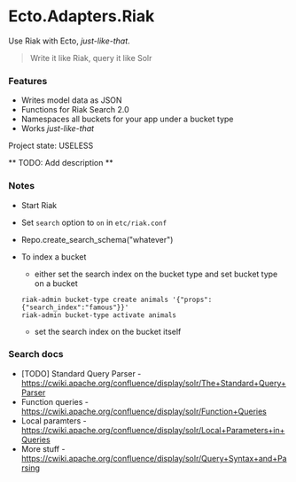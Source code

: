 # Ecto.Adapters.Riak

Use Riak with Ecto, *just-like-that*.

> Write it like Riak, query it like Solr

### Features

* Writes model data as JSON
* Functions for Riak Search 2.0
* Namespaces all buckets for your app under a bucket type
* Works *just-like-that*

Project state: USELESS

** TODO: Add description **


### Notes

* Start Riak
* Set `search` option to `on` in `etc/riak.conf`
* Repo.create_search_schema("whatever")
* To index a bucket

  * either set the search index on the bucket type and set bucket type on a bucket

  ```
  riak-admin bucket-type create animals '{"props":{"search_index":"famous"}}'
  riak-admin bucket-type activate animals
  ```

  * set the search index on the bucket itself

### Search docs

* [TODO] Standard Query Parser - https://cwiki.apache.org/confluence/display/solr/The+Standard+Query+Parser
* Function queries - https://cwiki.apache.org/confluence/display/solr/Function+Queries
* Local paramters - https://cwiki.apache.org/confluence/display/solr/Local+Parameters+in+Queries
* More stuff - https://cwiki.apache.org/confluence/display/solr/Query+Syntax+and+Parsing
